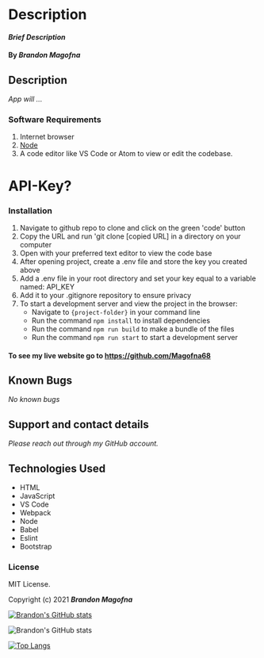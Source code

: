 # Description

#### _Brief Description_

#### By _**Brandon Magofna**_

## Description

_App will ..._

### Software Requirements

1. Internet browser
2. [Node](https://nodejs.org/en/)
3. A code editor like VS Code or Atom to view or edit the codebase.

# API-Key?

### Installation

1. Navigate to github repo to clone and click on the green 'code' button
2. Copy the URL and run 'git clone [copied URL] in a directory on your computer
3. Open with your preferred text editor to view the code base
4. After opening project, create a .env file and store the key you created above
5. Add a .env file in your root directory and set your key equal to a variable named: API_KEY
6. Add it to your .gitignore repository to ensure privacy
5. To start a development server and view the project in the browser:
   - Navigate to `{project-folder}` in your command line
   - Run the command `npm install` to install dependencies
   - Run the command `npm run build` to make a bundle of the files
   - Run the command `npm run start` to start a development server

#### To see my live website go to https://github.com/Magofna68

## Known Bugs

_No known bugs_

## Support and contact details

_Please reach out through my GitHub account._

## Technologies Used

- HTML
- JavaScript
- VS Code
- Webpack
- Node
- Babel
- Eslint
- Bootstrap


### License

MIT License.

Copyright (c) 2021 **_Brandon Magofna_**

[![Brandon's GitHub stats](https://github-readme-stats.vercel.app/api?username=Magofna68)](https://github.com/anuraghazra/github-readme-stats)

![Brandon's GitHub stats](https://github-readme-stats.vercel.app/api?username=Magofna68&show_icons=true&theme=radical)

[![Top Langs](https://github-readme-stats.vercel.app/api/top-langs/?username=Magofna68&layout=compact)](https://github.com/anuraghazra/github-readme-stats)
